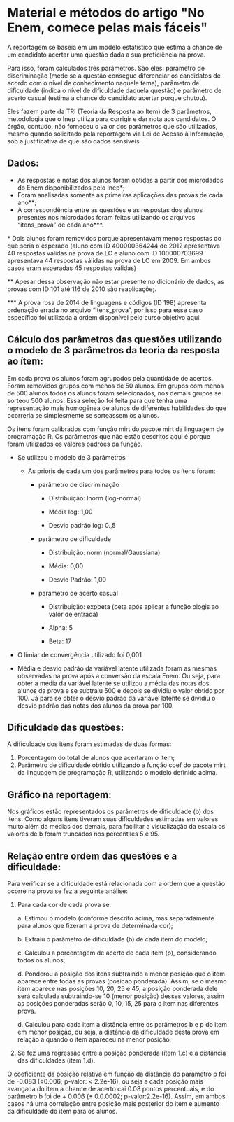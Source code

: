 # Material e métodos do artigo "No Enem, comece pelas mais fáceis"

A reportagem se baseia em um modelo estatístico que estima a chance de um candidato acertar uma questão dada a sua proficiência na prova. 

Para isso, foram calculados três parâmetros. São eles: parâmetro de discriminação (mede se a questão consegue diferenciar os candidatos de acordo com o nível de conhecimento naquele tema), parâmetro de dificuldade (indica o nível de dificuldade daquela questão) e parâmetro de acerto casual (estima a chance do candidato acertar porque chutou). 

Eles fazem parte da TRI (Teoria da Resposta ao Item) de 3 parâmetros, metodologia que o Inep utiliza para corrigir e dar nota aos candidatos. O órgão, contudo, não forneceu o valor dos parâmetros que são utilizados, mesmo quando solicitado pela reportagem via Lei de Acesso à Informação, sob a justificativa de que são dados sensíveis.

## Dados:

* As respostas e notas dos alunos foram obtidas a partir dos microdados do Enem disponibilizados pelo Inep\*; 
* Foram analisadas somente as primeiras aplicações das provas de cada ano\*\*;
* A correspondência entre as questões e as respostas dos alunos  presentes nos microdados foram feitas utilizando os arquivos  “itens_prova” de cada ano\*\*\*.

\* Dois alunos foram removidos porque apresentavam menos respostas do que seria o esperado (aluno com ID 400000364244 de 2012 apresentava 40 respostas válidas na prova de LC e aluno com ID 100000703699 apresentava 44 respostas válidas na prova de LC em 2009. Em ambos casos eram esperadas 45 respostas válidas)

\*\* Apesar dessa observação não estar presente no dicionário de dados, as provas com ID 101 até 116 de 2010 são reaplicaçõe;.

\*\*\* A prova rosa de 2014 de linguagens e códigos (ID 198) apresenta ordenação errada no arquivo “itens_prova”, por isso para esse caso específico foi utilizada a ordem disponível pelo curso objetivo aqui.

## Cálculo dos parâmetros das questões utilizando o modelo de 3 parâmetros da teoria da resposta ao ítem:

Em cada prova os alunos foram agrupados pela quantidade de acertos. Foram removidos grupos com menos de 50 alunos. Em grupos com menos de 500 alunos todos os alunos foram selecionados, nos demais grupos se sorteou 500 alunos. Essa seleção foi feita para que tenha uma representação mais homogênea de alunos de diferentes habilidades do que ocorreria se simplesmente se sorteassem os alunos.

Os itens foram calibrados com função mirt do pacote mirt da linguagem de programação R. Os parâmetros que não estão descritos aqui é porque foram utilizados os valores padrões da função.

* Se utilizou o modelo de 3 parâmetros

    * As prioris de cada um dos parâmetros para todos os ítens foram:

        * parâmetro de discriminação

            * Distribuição: lnorm (log-normal)

            * Média log: 1,00

            * Desvio padrão log: 0.,5

        * parâmetro de dificuldade

            * Distribuição: norm (normal/Gaussiana)

            * Média: 0,00

            * Desvio Padrão: 1,00

        * parâmetro de acerto casual

            * Distribuição: expbeta (beta após aplicar a função plogis ao valor de entrada)

            * Alpha: 5

            * Beta: 17

* O limiar de convergência utilizado foi 0,001

* Média e desvio padrão da variável latente utilizada foram as mesmas observadas na prova após a conversão da escala Enem. Ou seja, para obter a média da variável latente se utilizou a média das notas dos alunos da prova e se subtraiu 500 e depois se dividiu o valor obtido por 100. Já para se obter o desvio padrão da variável latente se dividiu o desvio padrão das notas dos alunos da prova por 100.

## Dificuldade das questões:

A dificuldade dos itens foram estimadas de duas formas:

1. Porcentagem do total de alunos que acertaram o item;
2. Parâmetro de dificuldade obtido utilizando a função coef do pacote mirt da linguagem de programação R, utilizando o modelo definido acima.

## Gráfico na reportagem:

Nos gráficos estão representados os parâmetros de dificuldade (b) dos itens. Como alguns itens tiveram suas dificuldades estimadas em valores muito além da médias dos demais, para facilitar a visualização da escala os valores de b foram truncados nos percentiles 5 e 95.

## Relação entre ordem das questões e a dificuldade:

Para verificar se a dificuldade está relacionada com a ordem que a questão ocorre na prova se fez a seguinte análise:

1. Para cada cor de cada prova se:

    a. Estimou o modelo (conforme descrito acima, mas separadamente para alunos que fizeram a prova de determinada cor);
    
    b. Extraiu o parâmetro de dificuldade (b) de cada item do modelo;
    
    c. Calculou a porcentagem de acerto de cada item (p), considerando todos os alunos;
    
    d. Ponderou a posição dos itens subtraindo a menor posição que o item aparece entre todas as provas (posicao ponderada). Assim, se o mesmo item aparece nas posições 10, 20, 25 e 45, a posição ponderada dele será calculada subtraindo-se 10 (menor posição) desses valores, assim as posições ponderadas serão  0, 10, 15, 25 para o item nas diferentes prova.

    d. Calculou para cada item a distância entre os parâmetros b e p do item em menor posição, ou seja, a distância da dificuldade desta prova em relação a quando o item apareceu na menor posição; 
    
2. Se fez uma regressão entre a posição ponderada (item 1.c) e a distância das dificuldades (item 1.d). 

O coeficiente da posição relativa em função da distância do parâmetro p foi de -0.083 (±0.006; p-valor: < 2.2e-16), ou seja a cada posição mais avançada do item a chance de acerto cai 0.08 pontos percentuais, e do parâmetro b foi de + 0.006 (± 0.0.0002; p-valor:2.2e-16). Assim, em ambos casos há uma correlação entre posição mais posterior do item e aumento da dificuldade do item para os alunos.









